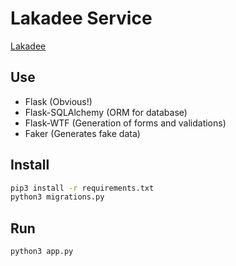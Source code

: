 # Lakadee Service
[Lakadee](https://www.lakadee.com.la/)

## Use

* Flask (Obvious!)
* Flask-SQLAlchemy (ORM for database)
* Flask-WTF (Generation of forms and validations)
* Faker (Generates fake data)

## Install

```bash
pip3 install -r requirements.txt
python3 migrations.py
```
## Run

```bash
python3 app.py
```

